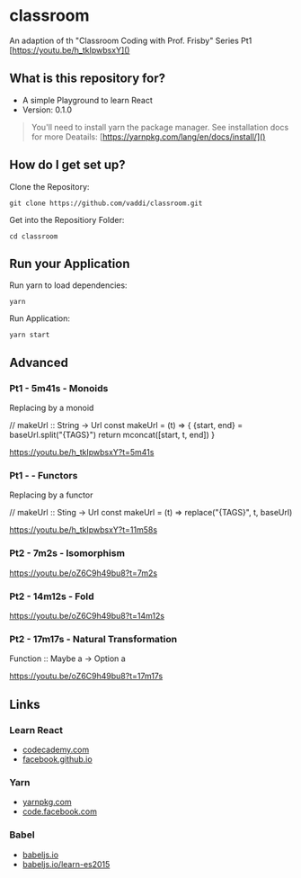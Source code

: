 # classroom #

An adaption of th "Classroom Coding with Prof. Frisby" Series 
Pt1 [https://youtu.be/h_tkIpwbsxY]()



## What is this repository for? ##

* A simple Playground to learn React
* Version: 0.1.0

> You'll need to install yarn the package manager. See installation docs for more Deatails: [https://yarnpkg.com/lang/en/docs/install/]()



## How do I get set up? ##

Clone the Repository:

    git clone https://github.com/vaddi/classroom.git

Get into the Repositiory Folder:

    cd classroom



## Run your Application ##

Run yarn to load dependencies:

    yarn

Run Application:

    yarn start



## Advanced ##

### Pt1 - 5m41s - Monoids ###

Replacing by a monoid

// makeUrl :: String -> Url
const makeUrl = (t) => {
  {start, end} = baseUrl.split("{TAGS}")
  return mconcat([start, t, end])
}

https://youtu.be/h_tkIpwbsxY?t=5m41s


### Pt1 - - Functors ###

Replacing by a functor

// makeUrl :: Sting -> Url
const makeUrl = (t) => replace("{TAGS}", t, baseUrl)

https://youtu.be/h_tkIpwbsxY?t=11m58s


### Pt2 - 7m2s - Isomorphism ###



https://youtu.be/oZ6C9h49bu8?t=7m2s


### Pt2 - 14m12s - Fold ###



https://youtu.be/oZ6C9h49bu8?t=14m12s


### Pt2 - 17m17s - Natural Transformation ###

Function :: Maybe a -> Option a

https://youtu.be/oZ6C9h49bu8?t=17m17s




## Links ##

### Learn React ###
* [codecademy.com](https://www.codecademy.com/) 
* [facebook.github.io](https://facebook.github.io/react/) 

### Yarn ###
* [yarnpkg.com](https://yarnpkg.com/lang/en/docs/install/)
* [code.facebook.com](https://code.facebook.com/posts/1840075619545360)

### Babel ###
* [babeljs.io](https://babeljs.io/)
* [babeljs.io/learn-es2015](https://babeljs.io/learn-es2015/)

